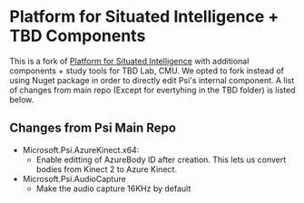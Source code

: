 # Platform for Situated Intelligence + TBD Components

This is a fork of [Platform for Situated Intelligence](https://github.com/microsoft/psi) with additional components + study tools for TBD Lab, CMU. We opted to fork instead of using Nuget package in order to directly edit Psi's internal component. A list of changes from main repo (Except for evertyhing in the TBD folder) is listed below.

## Changes from Psi Main Repo
* Microsoft.Psi.AzureKinect.x64:
	* Enable editting of AzureBody ID after creation. This lets us convert bodies from Kinect 2 to Azure Kinect. 
* Microsoft.Psi.AudioCapture
    * Make the audio capture 16KHz by default
